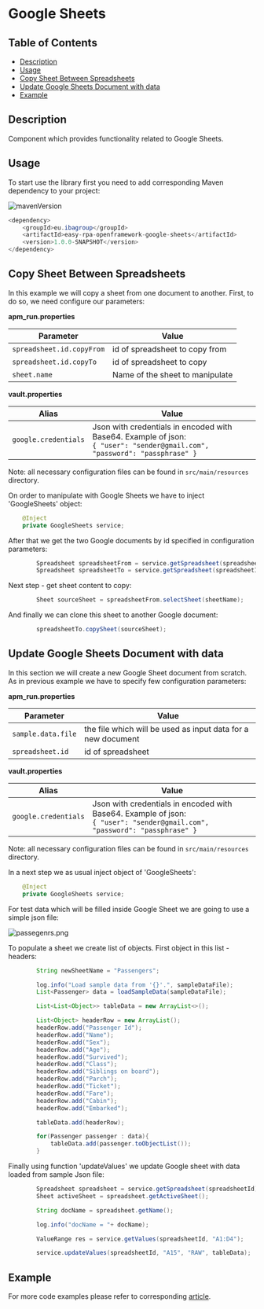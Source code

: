 # Google Sheets

## Table of Contents
* [Description](#description)
* [Usage](#usage)
* [Copy Sheet Between Spreadsheets](#copy-sheet-between-spreadsheets)
* [Update Google Sheets Document with data](#update-google-sheets-document-with-data)
* [Example](#example)

## Description

Component which provides functionality related to Google Sheets.

## Usage

To start use the library first you need to add corresponding Maven dependency to your project:

![mavenVersion](https://img.shields.io/maven-central/v/eu.ibagroup/easy-rpa-openframework-google-sheets)

```java
<dependency>
    <groupId>eu.ibagroup</groupId>
    <artifactId>easy-rpa-openframework-google-sheets</artifactId>
    <version>1.0.0-SNAPSHOT</version>
</dependency>
```


## Copy Sheet Between Spreadsheets

In this example we will copy a sheet from one document to another. First, to do so, we need configure our parameters:

**apm_run.properties**

| Parameter     | Value                           |
| ------------- |---------------------------------|
| `spreadsheet.id.copyFrom` | id of spreadsheet to copy from  |
| `spreadsheet.id.copyTo` | id of spreadsheet to copy                                |
| `sheet.name` | Name of the sheet to manipulate |

**vault.properties**

| Alias     | Value         |
| ------------- |---------------|
| `google.credentials` | Json with credentials in encoded with Base64. Example of json:<br>`{ "user": "sender@gmail.com", "password": "passphrase" }` |

Note: all necessary configuration files can be found in `src/main/resources` directory.

On order to manipulate with Google Sheets we have to inject 'GoogleSheets' object:

```java
    @Inject
    private GoogleSheets service;
```

After that we get the two Google documents by id specified in configuration parameters:

```java
        Spreadsheet spreadsheetFrom = service.getSpreadsheet(spreadsheetIdFrom);
        Spreadsheet spreadsheetTo = service.getSpreadsheet(spreadsheetIdTo)
```

Next step - get sheet content to copy:

```java
        Sheet sourceSheet = spreadsheetFrom.selectSheet(sheetName);
```

And finally we can clone this sheet to another Google document:

```java
        spreadsheetTo.copySheet(sourceSheet);
```

## Update Google Sheets Document with data

In this section we will create a new Google Sheet document from scratch.
As in previous example we have to specify few configuration parameters:

**apm_run.properties**

| Parameter     | Value                                                       |
| ------------- |-------------------------------------------------------------|
| `sample.data.file` | the file which will be used as input data for a new document |
| `spreadsheet.id` | id of spreadsheet                                   |

**vault.properties**

| Alias     | Value         |
| ------------- |---------------|
| `google.credentials` | Json with credentials in encoded with Base64. Example of json:<br>`{ "user": "sender@gmail.com", "password": "passphrase" }` |

Note: all necessary configuration files can be found in `src/main/resources` directory.

In a next step we as usual inject object of 'GoogleSheets':

```java
    @Inject
    private GoogleSheets service;
```

For test data which will be filled inside Google Sheet we are going to use a simple json file:

![passegenrs.png](https://i.postimg.cc/qqz0FLbP/passegenrs.png)

To populate a sheet we create list of objects. First object in this list - headers:

```java
        String newSheetName = "Passengers";

        log.info("Load sample data from '{}'.", sampleDataFile);
        List<Passenger> data = loadSampleData(sampleDataFile);

        List<List<Object>> tableData = new ArrayList<>();

        List<Object> headerRow = new ArrayList();
        headerRow.add("Passenger Id");
        headerRow.add("Name");
        headerRow.add("Sex");
        headerRow.add("Age");
        headerRow.add("Survived");
        headerRow.add("Class");
        headerRow.add("Siblings on board");
        headerRow.add("Parch");
        headerRow.add("Ticket");
        headerRow.add("Fare");
        headerRow.add("Cabin");
        headerRow.add("Embarked");

        tableData.add(headerRow);

        for(Passenger passenger : data){
            tableData.add(passenger.toObjectList());
        }
```

Finally using function 'updateValues' we update Google sheet with data loaded from sample Json file:

```java
        Spreadsheet spreadsheet = service.getSpreadsheet(spreadsheetId);
        Sheet activeSheet = spreadsheet.getActiveSheet();

        String docName = spreadsheet.getName();

        log.info("docName = "+ docName);

        ValueRange res = service.getValues(spreadsheetId, "A1:D4");

        service.updateValues(spreadsheetId, "A15", "RAW", tableData);
```

## Example

For more code examples please refer to corresponding [article](https://github.com/dzyap/openframework/tree/main/examples#google-sheets). 